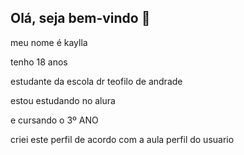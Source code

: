 ## Olá, seja bem-vindo 👋
 meu nome é kaylla

 tenho 18 anos 
 
 estudante da escola dr teofilo de andrade
 
 estou estudando no alura

 e cursando o 3º ANO 
 
 criei este perfil de acordo com a aula perfil do usuario

<!--
**kaylla430/kaylla430** is a ✨ _special_ ✨ repository because its `README.md` (this file) appears on your GitHub profile.

Here are some ideas to get you started:

- 🔭 I’m currently working on ...
- 🌱 I’m currently learning ...
- 👯 I’m looking to collaborate on ...
- 🤔 I’m looking for help with ...
- 💬 Ask me about ...
- 📫 How to reach me: ...
- 😄 Pronouns: ...
- ⚡ Fun fact: ...
-->
